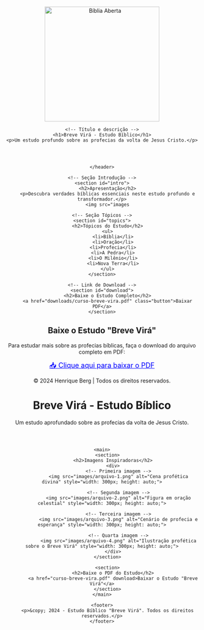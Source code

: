 <!DOCTYPE html>
<html lang="pt-br">
<head>
    <meta charset="UTF-8">
    <meta name="viewport" content="width=device-width, initial-scale=1.0">
    <title>Breve Virá - Estudo Bíblico</title>
    <link rel="stylesheet" href="style.css">
</head>
<body>
    <!-- Cabeçalho -->
    <header>
        <header style="text-align: center;">
    <!-- Adicione a imagem -->
    <img src="images/biblia-aberta.png" alt="Bíblia Aberta" style="width: 300px; height: auto; margin-top: 20px;">
    
    <!-- Título e descrição -->
    <h1>Breve Virá - Estudo Bíblico</h1>
    <p>Um estudo profundo sobre as profecias da volta de Jesus Cristo.</p>
</header>
        
    </header>

    <!-- Seção Introdução -->
    <section id="intro">
        <h2>Apresentação</h2>
        <p>Descubra verdades bíblicas essenciais neste estudo profundo e transformador.</p>
        <img src="images

    <!-- Seção Tópicos -->
    <section id="topics">
        <h2>Tópicos do Estudo</h2>
        <ul>
            <li>Bíblia</li>
            <li>Oração</li>
            <li>Profecia</li>
            <li>A Pedra</li>
            <li>O Milênio</li>
            <li>Nova Terra</li>
        </ul>
    </section>

    <!-- Link de Download -->
    <section id="download">
        <h2>Baixe o Estudo Completo</h2>
        <a href="downloads/curso-breve-vira.pdf" class="button">Baixar PDF</a>
    </section>
<section>
    <h2>Baixe o Estudo "Breve Virá"</h2>
    <p>Para estudar mais sobre as profecias bíblicas, faça o download do arquivo completo em PDF:</p>
    <a href="curso-breve-vira.pdf" download style="font-size: 18px; color: blue; text-decoration: underline;">
        📥 Clique aqui para baixar o PDF
    </a>
</section>
    <!-- Rodapé -->
    <footer>
        <p>&copy; 2024 Henrique Berg | Todos os direitos reservados.</p>
    </footer>
</body>
</html>
<!DOCTYPE html>
<html lang="pt-br">
<head>
    <meta charset="UTF-8">
    <meta name="viewport" content="width=device-width, initial-scale=1.0">
    <title>Breve Virá - Estudo Bíblico</title>
</head>
<body>
    <header>
        <h1>Breve Virá - Estudo Bíblico</h1>
        <p>Um estudo aprofundado sobre as profecias da volta de Jesus Cristo.</p>
    </header>
    
    <main>
        <section>
            <h2>Imagens Inspiradoras</h2>
            <div>
                <!-- Primeira imagem -->
                <img src="images/arquivo-1.png" alt="Cena profética divina" style="width: 300px; height: auto;">

                <!-- Segunda imagem -->
                <img src="images/arquivo-2.png" alt="Figura em oração celestial" style="width: 300px; height: auto;">

                <!-- Terceira imagem -->
                <img src="images/arquivo-3.png" alt="Cenário de profecia e esperança" style="width: 300px; height: auto;">

                <!-- Quarta imagem -->
                <img src="images/arquivo-4.png" alt="Ilustração profética sobre o Breve Virá" style="width: 300px; height: auto;">
            </div>
        </section>
        
        <section>
            <h2>Baixe o PDF do Estudo</h2>
            <a href="curso-breve-vira.pdf" download>Baixar o Estudo "Breve Virá"</a>
        </section>
    </main>
    
    <footer>
        <p>&copy; 2024 - Estudo Bíblico "Breve Virá". Todos os direitos reservados.</p>
    </footer>
</body>
</html>
